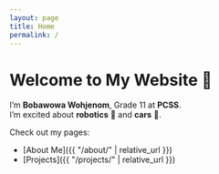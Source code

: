 ```yaml
---
layout: page
title: Home
permalink: /
---
```


# Welcome to My Website 👋

I’m **Bobawowa Wohjenom**, Grade 11 at **PCSS**.  
I’m excited about **robotics** 🤖 and **cars** 🚗.  

Check out my pages:  
- [About Me]({{ "/about/" | relative_url }})  
- [Projects]({{ "/projects/" | relative_url }})
